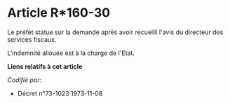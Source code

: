 # Article R*160-30

Le préfet statue sur la demande après avoir recueilli l'avis du directeur des services fiscaux.

L'indemnité allouée est à la charge de l'Etat.

**Liens relatifs à cet article**

_Codifié par_:

  - Décret n°73-1023 1973-11-08
